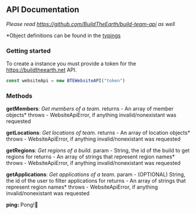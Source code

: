 ## API Documentation
_Please read https://github.com/BuildTheEarth/build-team-api as well_

*Object definitions can be found in the [typings](dist/index.d.ts)

### Getting started
To create a instance you must provide a token for the https://buildtheearth.net API.
```js
const websiteApi = new BTEWebsiteAPI("token")
```

### Methods

**getMembers**:
_Get members of a team._
returns - An array of member objects*
throws - WebsiteApiError, if anything invalid/nonexistant was requested

**getLocations**:
_Get locations of team._
returns - An array of location objects*
throws - WebsiteApiError, if anything invalid/nonexistant was requested

**getRegions**:
_Get regions of a build._
param - String, the id of the build to get regions for
returns - An array of strings that represent region names*
throws - WebsiteApiError, if anything invalid/nonexistant was requested

**getApplications**:
_Get applications of a team._
param - (OPTIONAL) String, the id of the user to filter applications for
returns - An array of strings that represent region names*
throws - WebsiteApiError, if anything invalid/nonexistant was requested

**ping:** Pong!🏓
